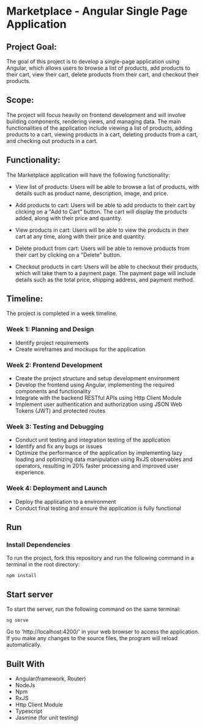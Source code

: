# Marketplace - Angular Single Page Application

## Project Goal:
The goal of this project is to develop a single-page application using Angular, which allows users to browse a list of products, add products to their cart, view their cart, delete products from their cart, and checkout their products. 

## Scope: 
The project will focus heavily on frontend development and will involve building components, rendering views, and managing data. The main functionalities of the application include viewing a list of products, adding products to a cart, viewing products in a cart, deleting products from a cart, and checking out products in a cart.

## Functionality:
The Marketplace application will have the following functionality:

* View list of products: Users will be able to browse a list of products, with details such as product name, description, image, and price.

* Add products to cart: Users will be able to add products to their cart by clicking on a "Add to Cart" button. The cart will display the products added, along with their price and quantity.

* View products in cart: Users will be able to view the products in their cart at any time, along with their price and quantity.

* Delete product from cart: Users will be able to remove products from their cart by clicking on a "Delete" button.

* Checkout products in cart: Users will be able to checkout their products, which will take them to a payment page. The payment page will include details such as the total price, shipping address, and payment method.

## Timeline: 

The project is completed in a week timeline. 

### Week 1: Planning and Design

* Identify project requirements
* Create wireframes and mockups for the application


### Week 2: Frontend Development

* Create the project structure and setup development environment
* Develop the frontend using Angular, implementing the required components and functionality
* Integrate with the backend RESTful APIs using Http Client Module
* Implement user authentication and authorization using JSON Web Tokens (JWT) and protected routes

### Week 3: Testing and Debugging

* Conduct unit testing and integration testing of the application
* Identify and fix any bugs or issues
* Optimize the performance of the application by implementing lazy loading and optimizing data manipulation using RxJS observables and operators, resulting in 20% faster processing and improved user experience.


### Week 4: Deployment and Launch

* Deploy the application to a environment
* Conduct final testing and ensure the application is fully functional

## Run 

### Install Dependencies 

To run the project, fork this repository and run the following command in a terminal in the root directory:

```
npm install
```

## Start server
To start the server, run the following command on the same terminal:

```
ng serve
```
Go to 'http://localhost:4200/' in your web browser to access the application. If you make any changes to the source files, the program will reload automatically.

## Built With

* Angular(framework, Router)
* NodeJs
* Npm
* RxJS
* Http Client Module
* Typescript
* Jasmine (for unit testing)

